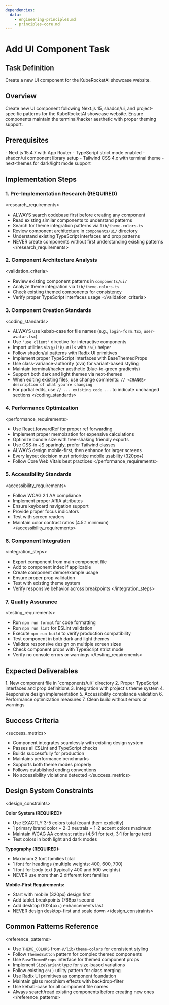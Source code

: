 ```yaml
---
dependencies:
  data:
    - engineering-principles.md
    - principles-core.md
---
```


# Add UI Component Task

## Task Definition

Create a new UI component for the KubeRocketAI showcase website.

## Overview

<instructions>
Create new UI component following Next.js 15, shadcn/ui, and project-specific patterns for the KubeRocketAI showcase website. Ensure components maintain the terminal/hacker aesthetic with proper theming support.
</instructions>

## Prerequisites

<requirements>
- Next.js 15.4.7 with App Router
- TypeScript strict mode enabled
- shadcn/ui component library setup
- Tailwind CSS 4.x with terminal theme
- next-themes for dark/light mode support
</requirements>

## Implementation Steps

### 1. Pre-Implementation Research (REQUIRED)

<research_requirements>

- ALWAYS search codebase first before creating any component
- Read existing similar components to understand patterns
- Search for theme integration patterns via `lib/theme-colors.ts`
- Review component architecture in `components/ui/` directory
- Understand existing TypeScript interfaces and prop patterns
- NEVER create components without first understanding existing patterns
</research_requirements>

### 2. Component Architecture Analysis

<validation_criteria>

- Review existing component patterns in `components/ui/`
- Analyze theme integration via `lib/theme-colors.ts`
- Check existing themed components for consistency
- Verify proper TypeScript interfaces usage
</validation_criteria>

### 3. Component Creation Standards

<coding_standards>

- ALWAYS use kebab-case for file names (e.g., `login-form.tsx`, `user-avatar.tsx`)
- Use `'use client'` directive for interactive components
- Import utilities via `@/lib/utils` with `cn()` helper
- Follow shadcn/ui patterns with Radix UI primitives
- Implement proper TypeScript interfaces with BaseThemedProps
- Use class-variance-authority (cva) for variant-based styling
- Maintain terminal/hacker aesthetic (blue-to-green gradients)
- Support both dark and light themes via next-themes
- When editing existing files, use change comments: `// <CHANGE> description of what you're changing`
- For partial edits, use `// ... existing code ...` to indicate unchanged sections
</coding_standards>

### 4. Performance Optimization

<performance_requirements>

- Use React.forwardRef for proper ref forwarding
- Implement proper memoization for expensive calculations
- Optimize bundle size with tree-shaking friendly exports
- Use CSS-in-JS sparingly, prefer Tailwind classes
- ALWAYS design mobile-first, then enhance for larger screens
- Every layout decision must prioritize mobile usability (320px+)
- Follow Core Web Vitals best practices
</performance_requirements>

### 5. Accessibility Standards

<accessibility_requirements>

- Follow WCAG 2.1 AA compliance
- Implement proper ARIA attributes
- Ensure keyboard navigation support
- Provide proper focus indicators
- Test with screen readers
- Maintain color contrast ratios (4.5:1 minimum)
</accessibility_requirements>

### 6. Component Integration

<integration_steps>

- Export component from main component file
- Add to component index if applicable
- Create component demo/example usage
- Ensure proper prop validation
- Test with existing theme system
- Verify responsive behavior across breakpoints
</integration_steps>

### 7. Quality Assurance

<testing_requirements>

- Run `npm run format` for code formatting
- Run `npm run lint` for ESLint validation
- Execute `npm run build` to verify production compatibility
- Test component in both dark and light themes
- Validate responsive design on multiple screen sizes
- Check component props with TypeScript strict mode
- Verify no console errors or warnings
</testing_requirements>

## Expected Deliverables

<deliverables>
1. New component file in `components/ui/` directory
2. Proper TypeScript interfaces and prop definitions
3. Integration with project's theme system
4. Responsive design implementation
5. Accessibility compliance validation
6. Performance optimization measures
7. Clean build without errors or warnings
</deliverables>

## Success Criteria

<success_metrics>

- Component integrates seamlessly with existing design system
- Passes all ESLint and TypeScript checks
- Builds successfully for production
- Maintains performance benchmarks
- Supports both theme modes properly
- Follows established coding conventions
- No accessibility violations detected
</success_metrics>

## Design System Constraints

<design_constraints>

**Color System (REQUIRED):**

- Use EXACTLY 3-5 colors total (count them explicitly)
- 1 primary brand color + 2-3 neutrals + 1-2 accent colors maximum
- Maintain WCAG AA contrast ratios (4.5:1 for text, 3:1 for large text)
- Test colors in both light and dark modes

**Typography (REQUIRED):**

- Maximum 2 font families total
- 1 font for headings (multiple weights: 400, 600, 700)
- 1 font for body text (typically 400 and 500 weights)
- NEVER use more than 2 different font families

**Mobile-First Requirements:**

- Start with mobile (320px) design first
- Add tablet breakpoints (768px) second
- Add desktop (1024px+) enhancements last
- NEVER design desktop-first and scale down
</design_constraints>

## Common Patterns Reference

<reference_patterns>

- Use `THEME_COLORS` from `@/lib/theme-colors` for consistent styling
- Follow `ThemedButton` pattern for complex themed components
- Use `BaseThemedProps` interface for themed component props
- Implement `SizeVariant` type for size-based variations
- Follow existing `cn()` utility pattern for class merging
- Use Radix UI primitives as component foundation
- Maintain glass morphism effects with backdrop-filter
- Use kebab-case for all component file names
- Always search/read existing components before creating new ones
</reference_patterns>

```
